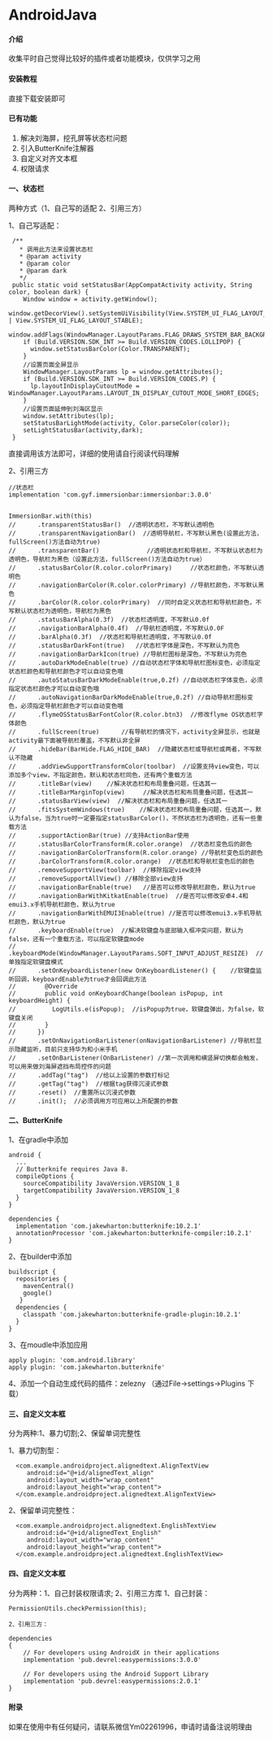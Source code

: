 # AndroidJava

#### 介绍
收集平时自己觉得比较好的插件或者功能模块，仅供学习之用

#### 安装教程

直接下载安装即可

#### 已有功能

1.  解决刘海屏，挖孔屏等状态栏问题
2.  引入ButterKnife注解器
3.  自定义对齐文本框
4.  权限请求

#### 一、状态栏
 两种方式（1、自己写的适配 2、引用三方）

 1、自己写适配：

     /**
       * 调用此方法来设置状态栏
       * @param activity
       * @param color
       * @param dark
       */
     public static void setStatusBar(AppCompatActivity activity, String color, boolean dark) {
        Window window = activity.getWindow();
        window.getDecorView().setSystemUiVisibility(View.SYSTEM_UI_FLAG_LAYOUT_FULLSCREEN | View.SYSTEM_UI_FLAG_LAYOUT_STABLE);
        window.addFlags(WindowManager.LayoutParams.FLAG_DRAWS_SYSTEM_BAR_BACKGROUNDS);
        if (Build.VERSION.SDK_INT >= Build.VERSION_CODES.LOLLIPOP) {
          window.setStatusBarColor(Color.TRANSPARENT);
        }
        //设置页面全屏显示
        WindowManager.LayoutParams lp = window.getAttributes();
        if (Build.VERSION.SDK_INT >= Build.VERSION_CODES.P) {
          lp.layoutInDisplayCutoutMode = WindowManager.LayoutParams.LAYOUT_IN_DISPLAY_CUTOUT_MODE_SHORT_EDGES;
        }
        //设置页面延伸到刘海区显示
        window.setAttributes(lp);
        setStatusBarLightMode(activity, Color.parseColor(color));
        setLightStatusBar(activity,dark);
     }

  直接调用该方法即可，详细的使用请自行阅读代码理解

 2、引用三方

    //状态栏
    implementation 'com.gyf.immersionbar:immersionbar:3.0.0'


    ImmersionBar.with(this)
    //      .transparentStatusBar()  //透明状态栏，不写默认透明色
    //      .transparentNavigationBar()  //透明导航栏，不写默认黑色(设置此方法，fullScreen()方法自动为true)
    //      .transparentBar()             //透明状态栏和导航栏，不写默认状态栏为透明色，导航栏为黑色（设置此方法，fullScreen()方法自动为true）
    //      .statusBarColor(R.color.colorPrimary)     //状态栏颜色，不写默认透明色
    //      .navigationBarColor(R.color.colorPrimary) //导航栏颜色，不写默认黑色
    //      .barColor(R.color.colorPrimary)  //同时自定义状态栏和导航栏颜色，不写默认状态栏为透明色，导航栏为黑色
    //      .statusBarAlpha(0.3f)  //状态栏透明度，不写默认0.0f
    //      .navigationBarAlpha(0.4f)  //导航栏透明度，不写默认0.0F
    //      .barAlpha(0.3f)  //状态栏和导航栏透明度，不写默认0.0f
    //      .statusBarDarkFont(true)   //状态栏字体是深色，不写默认为亮色
    //      .navigationBarDarkIcon(true) //导航栏图标是深色，不写默认为亮色
    //      .autoDarkModeEnable(true) //自动状态栏字体和导航栏图标变色，必须指定状态栏颜色和导航栏颜色才可以自动变色哦
    //      .autoStatusBarDarkModeEnable(true,0.2f) //自动状态栏字体变色，必须指定状态栏颜色才可以自动变色哦
    //      .autoNavigationBarDarkModeEnable(true,0.2f) //自动导航栏图标变色，必须指定导航栏颜色才可以自动变色哦
    //      .flymeOSStatusBarFontColor(R.color.btn3)  //修改flyme OS状态栏字体颜色
    //      .fullScreen(true)      //有导航栏的情况下，activity全屏显示，也就是activity最下面被导航栏覆盖，不写默认非全屏
    //      .hideBar(BarHide.FLAG_HIDE_BAR)  //隐藏状态栏或导航栏或两者，不写默认不隐藏
    //      .addViewSupportTransformColor(toolbar)  //设置支持view变色，可以添加多个view，不指定颜色，默认和状态栏同色，还有两个重载方法
    //      .titleBar(view)    //解决状态栏和布局重叠问题，任选其一
    //      .titleBarMarginTop(view)     //解决状态栏和布局重叠问题，任选其一
    //      .statusBarView(view)  //解决状态栏和布局重叠问题，任选其一
    //      .fitsSystemWindows(true)    //解决状态栏和布局重叠问题，任选其一，默认为false，当为true时一定要指定statusBarColor()，不然状态栏为透明色，还有一些重载方法
    //      .supportActionBar(true) //支持ActionBar使用
    //      .statusBarColorTransform(R.color.orange)  //状态栏变色后的颜色
    //      .navigationBarColorTransform(R.color.orange) //导航栏变色后的颜色
    //      .barColorTransform(R.color.orange)  //状态栏和导航栏变色后的颜色
    //      .removeSupportView(toolbar)  //移除指定view支持
    //      .removeSupportAllView() //移除全部view支持
    //      .navigationBarEnable(true)   //是否可以修改导航栏颜色，默认为true
    //      .navigationBarWithKitkatEnable(true)  //是否可以修改安卓4.4和emui3.x手机导航栏颜色，默认为true
    //      .navigationBarWithEMUI3Enable(true) //是否可以修改emui3.x手机导航栏颜色，默认为true
    //      .keyboardEnable(true)  //解决软键盘与底部输入框冲突问题，默认为false，还有一个重载方法，可以指定软键盘mode
    //      .keyboardMode(WindowManager.LayoutParams.SOFT_INPUT_ADJUST_RESIZE)  //单独指定软键盘模式
    //      .setOnKeyboardListener(new OnKeyboardListener() {    //软键盘监听回调，keyboardEnable为true才会回调此方法
    //        @Override
    //        public void onKeyboardChange(boolean isPopup, int keyboardHeight) {
    //          LogUtils.e(isPopup);  //isPopup为true，软键盘弹出，为false，软键盘关闭
    //        }
    //      })
    //      .setOnNavigationBarListener(onNavigationBarListener) //导航栏显示隐藏监听，目前只支持华为和小米手机
    //      .setOnBarListener(OnBarListener) //第一次调用和横竖屏切换都会触发，可以用来做刘海屏遮挡布局控件的问题
    //      .addTag("tag")  //给以上设置的参数打标记
    //      .getTag("tag")  //根据tag获得沉浸式参数
    //      .reset()  //重置所以沉浸式参数
    //      .init();  //必须调用方可应用以上所配置的参数



#### 二、ButterKnife

  1、在gradle中添加

    android {
      ...
      // Butterknife requires Java 8.
      compileOptions {
        sourceCompatibility JavaVersion.VERSION_1_8
        targetCompatibility JavaVersion.VERSION_1_8
      }
    }

    dependencies {
      implementation 'com.jakewharton:butterknife:10.2.1'
      annotationProcessor 'com.jakewharton:butterknife-compiler:10.2.1'
    }
  2、在builder中添加

    buildscript {
      repositories {
        mavenCentral()
        google()
       }
      dependencies {
        classpath 'com.jakewharton:butterknife-gradle-plugin:10.2.1'
      }
    }

  3、在moudle中添加应用

    apply plugin: 'com.android.library'
    apply plugin: 'com.jakewharton.butterknife'

  4、添加一个自动生成代码的插件：zelezny （通过File->settings->Plugins  下载）

#### 三、自定义文本框
分为两种:1、暴力切割;2、保留单词完整性

   1、暴力切割型：

      <com.example.androidproject.alignedtext.AlignTextView
         android:id="@+id/alignedText_align"
         android:layout_width="wrap_content"
         android:layout_height="wrap_content">
      </com.example.androidproject.alignedtext.AlignTextView>

   2、保留单词完整性：

      <com.example.androidproject.alignedtext.EnglishTextView
         android:id="@+id/alignedText_English"
         android:layout_width="wrap_content"
         android:layout_height="wrap_content">
      </com.example.androidproject.alignedtext.EnglishTextView>

#### 四、自定义文本框
分为两种：1、自己封装权限请求; 2、引用三方库
    1、自己封装：

    PermissionUtils.checkPermission(this);

    2、引用三方：

    dependencies
    {
        // For developers using AndroidX in their applications
        implementation 'pub.devrel:easypermissions:3.0.0'

        // For developers using the Android Support Library
        implementation 'pub.devrel:easypermissions:2.0.1'
    }



#### 附录
如果在使用中有任何疑问，请联系微信Ym02261996，申请时请备注说明理由
